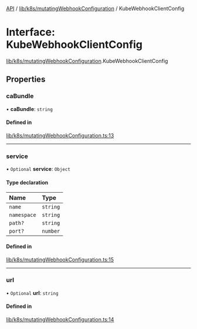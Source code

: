 [API](../API.md) / [lib/k8s/mutatingWebhookConfiguration](../modules/lib_k8s_mutatingWebhookConfiguration.md) / KubeWebhookClientConfig

# Interface: KubeWebhookClientConfig

[lib/k8s/mutatingWebhookConfiguration](../modules/lib_k8s_mutatingWebhookConfiguration.md).KubeWebhookClientConfig

## Properties

### caBundle

• **caBundle**: `string`

#### Defined in

[lib/k8s/mutatingWebhookConfiguration.ts:13](https://github.com/kubernetes-sigs/headlamp/blob/072d2509b/frontend/src/lib/k8s/mutatingWebhookConfiguration.ts#L13)

___

### service

• `Optional` **service**: `Object`

#### Type declaration

| Name | Type |
| :------ | :------ |
| `name` | `string` |
| `namespace` | `string` |
| `path?` | `string` |
| `port?` | `number` |

#### Defined in

[lib/k8s/mutatingWebhookConfiguration.ts:15](https://github.com/kubernetes-sigs/headlamp/blob/072d2509b/frontend/src/lib/k8s/mutatingWebhookConfiguration.ts#L15)

___

### url

• `Optional` **url**: `string`

#### Defined in

[lib/k8s/mutatingWebhookConfiguration.ts:14](https://github.com/kubernetes-sigs/headlamp/blob/072d2509b/frontend/src/lib/k8s/mutatingWebhookConfiguration.ts#L14)
